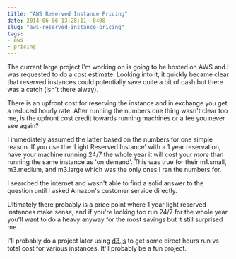 ```yaml
---
title: "AWS Reserved Instance Pricing"
date: 2014-06-06 13:28:11 -0400
slug: "aws-reserved-instance-pricing"
tags:
- aws
- pricing
---
```


The current large project I'm working on is going to be hosted on AWS and I was
requested to do a cost estimate. Looking into it, it quickly became clear that
reserved instances could potentially save quite a bit of cash but there was a
catch (isn't there alway).

There is an upfront cost for reserving the instance and in exchange you get a
reduced hourly rate. After running the numbers one thing wasn't clear too me,
is the upfront cost credit towards running machines or a fee you never see
again?

I immediately assumed the latter based on the numbers for one simple reason. If
you use the 'Light Reserved Instance' with a 1 year reservation, have your
machine running 24/7 the whole year it will cost your *more* than running the
same instance as 'on demand'. This was true for their m1.small, m3.medium, and
m3.large which was the only ones I ran the numbers for.

I searched the internet and wasn't able to find a solid answer to the question
until I asked Amazon's customer service directly.

Ultimately there probably is a price point where 1 year light reserved
instances make sense, and if you're looking too run 24/7 for the whole year
you'll want to do a heavy anyway for the most savings but it still surprised
me.

I'll probably do a project later using [d3.js][1] to get some direct hours run
vs total cost for various instances. It'll probably be a fun project.

[1]: http://d3js.org/
